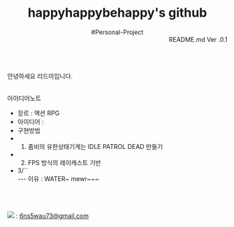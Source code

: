 <h1 div align="center">happyhappybehappy's github </div></h1>
<div align="center">#Personal-Project</div>
<div align="right"> README.md Ver .0.1</div>
<br><br><br>

안녕하세요 리드미입니다.
<br><br>

아이디어노트<br>
- 장르 : 액션 RPG<br>
- 아이디어 : <br>
- 구현방법<br>
- 1. 좀비의 유한상태기계는 IDLE PATROL DEAD 만들기<br>
- 2. FPS 방식의 레이캐스트 기반<br>
- 3/``<br>
   --- 이유 : WATER~ mewr~~~<br>
<br><br><br>



<img src="https://img.shields.io/badge/Gmail-FF0000?style=flat-square&logo=gmail&logoColor=white"/> : 6ns5wau73@gmail.com
